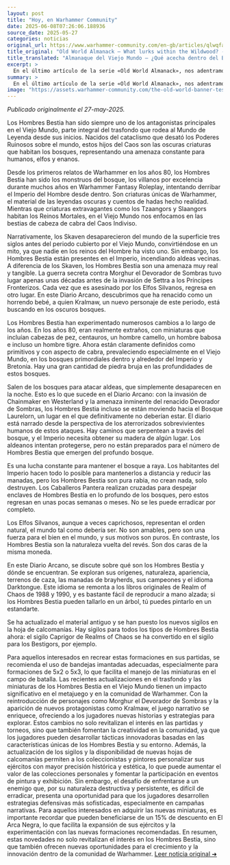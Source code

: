 ```yaml
---
layout: post
title: "Hoy, en Warhammer Community"
date: 2025-06-08T07:26:06.188936
source_date: 2025-05-27
categories: noticias
original_url: https://www.warhammer-community.com/en-gb/articles/qlwqfahu/old-world-almanack-what-lurks-within-the-wildwood/
title_original: "Old World Almanack – What lurks within the Wildwood? - Warhammer Community"
title_translated: "Almanaque del Viejo Mundo – ¿Qué acecha dentro del Bosque Salvaje? - Comunidad Warhammer"
excerpt: >
  En el último artículo de la serie «Old World Almanack», nos adentramos en el oscuro y misterioso mundo de los Hombres Bestia, los eternos antagonistas del Viejo Mundo de Warhammer. Estos seres, nacidos del caos, han sido una amenaza constante para humanos, elfos y enanos desde los albores del universo de Warhammer. Acompañados por el Gran Chamán Bray y el historiador Gadge, exploramos su historia y su impacto en la narrativa actual. Con la reaparición del temido Morghur y la invasión de Westerland, los Hombres Bestia están más activos que nunca, acechando en los bosques y desafiando a las fuerzas del Imperio. ¡Descubre cómo estos seres mitológicos continúan moldeando el destino del Viejo Mundo!
summary: >
  En el último artículo de la serie «Old World Almanack», nos adentramos en el oscuro y misterioso mundo de los Hombres Bestia, los eternos antagonistas del Viejo Mundo de Warhammer. Estos seres, nacidos del caos, han sido una amenaza constante para humanos, elfos y enanos desde los albores del universo de Warhammer. Acompañados por el Gran Chamán Bray y el historiador Gadge, exploramos su historia y su impacto en la narrativa actual. Con la reaparición del temido Morghur y la invasión de Westerland, los Hombres Bestia están más activos que nunca, acechando en los bosques y desafiando a las fuerzas del Imperio. ¡Descubre cómo estos seres mitológicos continúan moldeando el destino del Viejo Mundo!
image: "https://assets.warhammer-community.com/the-old-world-banner-test.jpg"
---
```


*Publicado originalmente el 27-may-2025.*

Los Hombres Bestia han sido siempre uno de los antagonistas principales en el Viejo Mundo, parte integral del trasfondo que rodea al Mundo de Leyenda desde sus inicios. Nacidos del cataclismo que desató los Poderes Ruinosos sobre el mundo, estos hijos del Caos son las oscuras criaturas que habitan los bosques, representando una amenaza constante para humanos, elfos y enanos.

Desde los primeros relatos de Warhammer en los años 80, los Hombres Bestia han sido los monstruos del bosque, los villanos por excelencia durante muchos años en Warhammer Fantasy Roleplay, intentando derribar el Imperio del Hombre desde dentro. Son criaturas únicas de Warhammer, el material de las leyendas oscuras y cuentos de hadas hecho realidad. Mientras que criaturas extravagantes como los Tzaangors y Slaangors habitan los Reinos Mortales, en el Viejo Mundo nos enfocamos en las bestias de cabeza de cabra del Caos Indiviso.

Narrativamente, los Skaven desaparecieron del mundo de la superficie tres siglos antes del periodo cubierto por el Viejo Mundo, convirtiéndose en un mito, ya que nadie en los reinos del Hombre ha visto uno. Sin embargo, los Hombres Bestia están presentes en el Imperio, incendiando aldeas vecinas. A diferencia de los Skaven, los Hombres Bestia son una amenaza muy real y tangible. La guerra secreta contra Morghur el Devorador de Sombras tuvo lugar apenas unas décadas antes de la invasión de Settra a los Príncipes Fronterizos. Cada vez que es asesinado por los Elfos Silvanos, regresa en otro lugar. En este Diario Arcano, descubrimos que ha renacido como un horrendo bebé, a quien Kralmaw, un nuevo personaje de este periodo, está buscando en los oscuros bosques.

Los Hombres Bestia han experimentado numerosos cambios a lo largo de los años. En los años 80, eran realmente extraños, con miniaturas que incluían cabezas de pez, centauros, un hombre camello, un hombre babosa e incluso un hombre tigre. Ahora están claramente definidos como primitivos y con aspecto de cabra, prevaleciendo especialmente en el Viejo Mundo, en los bosques primordiales dentro y alrededor del Imperio y Bretonia. Hay una gran cantidad de piedra bruja en las profundidades de estos bosques.

Salen de los bosques para atacar aldeas, que simplemente desaparecen en la noche. Esto es lo que sucede en el Diario Arcano: con la invasión de Chainmaker en Westerland y la amenaza inminente del renacido Devorador de Sombras, los Hombres Bestia incluso se están moviendo hacia el Bosque Laurelorn, un lugar en el que definitivamente no deberían estar. El diario está narrado desde la perspectiva de los aterrorizados sobrevivientes humanos de estos ataques. Hay caminos que serpentean a través del bosque, y el Imperio necesita obtener su madera de algún lugar. Los aldeanos intentan protegerse, pero no están preparados para el número de Hombres Bestia que emergen del profundo bosque.

Es una lucha constante para mantener el bosque a raya. Los habitantes del Imperio hacen todo lo posible para mantenerlos a distancia y reducir las manadas, pero los Hombres Bestia son pura rabia, no crean nada, solo destruyen. Los Caballeros Pantera realizan cruzadas para despejar enclaves de Hombres Bestia en lo profundo de los bosques, pero estos regresan en unas pocas semanas o meses. No se les puede erradicar por completo.

Los Elfos Silvanos, aunque a veces caprichosos, representan el orden natural, el mundo tal como debería ser. No son amables, pero son una fuerza para el bien en el mundo, y sus motivos son puros. En contraste, los Hombres Bestia son la naturaleza vuelta del revés. Son dos caras de la misma moneda.

En este Diario Arcano, se discute sobre qué son los Hombres Bestia y dónde se encuentran. Se exploran sus orígenes, naturaleza, apariencia, terrenos de caza, las manadas de brayherds, sus campeones y el idioma Darktongue. Este idioma se remonta a los libros originales de Realm of Chaos de 1988 y 1990, y es bastante fácil de reproducir a mano alzada; si los Hombres Bestia pueden tallarlo en un árbol, tú puedes pintarlo en un estandarte.

Se ha actualizado el material antiguo y se han puesto los nuevos sigilos en la hoja de calcomanías. Hay sigilos para todos los tipos de Hombres Bestia ahora: el sigilo Caprigor de Realms of Chaos se ha convertido en el sigilo para los Bestigors, por ejemplo. 

Para aquellos interesados en recrear estas formaciones en sus partidas, se recomienda el uso de bandejas imantadas adecuadas, especialmente para formaciones de 5x2 o 5x3, lo que facilita el manejo de las miniaturas en el campo de batalla.
Las recientes actualizaciones en el trasfondo y las miniaturas de los Hombres Bestia en el Viejo Mundo tienen un impacto significativo en el metajuego y en la comunidad de Warhammer. Con la reintroducción de personajes como Morghur el Devorador de Sombras y la aparición de nuevos protagonistas como Kralmaw, el juego narrativo se enriquece, ofreciendo a los jugadores nuevas historias y estrategias para explorar. Estos cambios no solo revitalizan el interés en las partidas y torneos, sino que también fomentan la creatividad en la comunidad, ya que los jugadores pueden desarrollar tácticas innovadoras basadas en las características únicas de los Hombres Bestia y su entorno. Además, la actualización de los sigilos y la disponibilidad de nuevas hojas de calcomanías permiten a los coleccionistas y pintores personalizar sus ejércitos con mayor precisión histórica y estética, lo que puede aumentar el valor de las colecciones personales y fomentar la participación en eventos de pintura y exhibición. Sin embargo, el desafío de enfrentarse a un enemigo que, por su naturaleza destructiva y persistente, es difícil de erradicar, presenta una oportunidad para que los jugadores desarrollen estrategias defensivas más sofisticadas, especialmente en campañas narrativas. Para aquellos interesados en adquirir las nuevas miniaturas, es importante recordar que pueden beneficiarse de un 15% de descuento en El Arca Negra, lo que facilita la expansión de sus ejércitos y la experimentación con las nuevas formaciones recomendadas. En resumen, estas novedades no solo revitalizan el interés en los Hombres Bestia, sino que también ofrecen nuevas oportunidades para el crecimiento y la innovación dentro de la comunidad de Warhammer.
[Leer noticia original ➜](https://www.warhammer-community.com/en-gb/articles/qlwqfahu/old-world-almanack-what-lurks-within-the-wildwood/)

